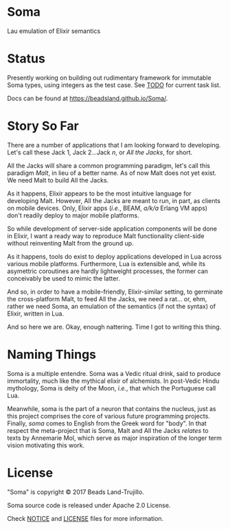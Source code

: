 Soma
====

Lau emulation of Elixir semantics

Status
======

Presently working on building out rudimentary framework for 
immutable Soma types, using integers as the test case. 
See [TODO](TODO) for current task list.

Docs can be found at https://beadsland.github.io/Soma/.

Story So Far
============

There are a number of applications that I am looking forward to developing. Let's call these Jack 1, Jack 2...Jack *n*, or *All the Jacks*, for short.

All the Jacks will share a common programming paradigm, let's call this paradigm *Malt*, in lieu of a better name. As of now Malt does not yet exist. We need Malt to build All the Jacks.

As it happens, Elixir appears to be the most intuitive language for developing Malt. However, All the Jacks are meant to run, in part, as clients on mobile devices. Only, Elixir apps (*i.e.*, BEAM, *a/k/a* Erlang VM apps) don't readily deploy to major mobile platforms.

So while development of server-side application components will be done in Elixir, I want a ready way to reproduce Malt functionality client-side without reinventing Malt from the ground up.

As it happens, tools do exist to deploy applications developed in Lua across various mobile platforms. Furthermore, Lua is extensible and, while its asymettric coroutines are hardly lightweight processes, the former can conceivably be used to mimic the latter.

And so, in order to have a mobile-friendly, Elixir-similar setting, to germinate the cross-platform Malt, to feed All the Jacks, we need a rat... or, ehm, rather we need Soma, an emulation of the semantics (if not the syntax) of Elixir, written in Lua.

And so here we are. Okay, enough nattering. Time I got to writing this thing.

Naming Things
=============

Soma is a multiple entendre. Soma was a Vedic ritual drink, said to produce immortality, much like the mythical elixir of alchemists. In post-Vedic Hindu mythology, Soma is deity of the Moon, *i.e.*, that which the Portuguese call Lua.

Meanwhile, soma is the part of a neuron that contains the nucleus, just as this project comprises the core of various future programming projects. Finally, *soma* comes to English from the Greek word for "body". In that respect the meta-project that is Soma, Malt and All the Jacks *relates* to texts by Annemarie Mol, which serve as major inspiration of the longer term vision motivating this work.

License
=======

"Soma" is copyright © 2017 Beads Land-Trujillo.

Soma source code is released under Apache 2.0 License.

Check [NOTICE](NOTICE) and [LICENSE](LICENSE) files for more information.
